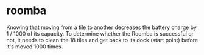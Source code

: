 # roomba
Knowing that moving from a tile to another decreases the battery charge by 1 / 1000 of its capacity.
To determine whether the Roomba is successful or not, it needs to clean the 18 tiles and get back to
its dock (start point) before it's moved 1000 times.

